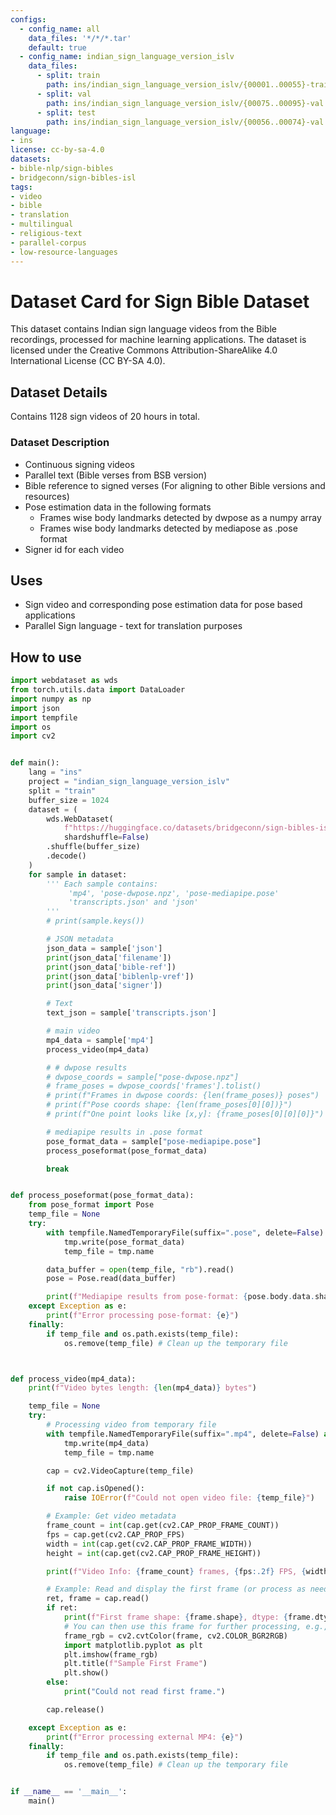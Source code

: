 ```yaml
---
configs:
  - config_name: all
    data_files: '*/*/*.tar'
    default: true
  - config_name: indian_sign_language_version_islv
    data_files:
      - split: train
        path: ins/indian_sign_language_version_islv/{00001..00055}-train.tar
      - split: val
        path: ins/indian_sign_language_version_islv/{00075..00095}-val.tar
      - split: test
        path: ins/indian_sign_language_version_islv/{00056..00074}-val.tar
language:
- ins
license: cc-by-sa-4.0
datasets:
- bible-nlp/sign-bibles
- bridgeconn/sign-bibles-isl
tags:
- video
- bible
- translation
- multilingual
- religious-text
- parallel-corpus
- low-resource-languages
---
```


# Dataset Card for Sign Bible Dataset

This dataset contains Indian sign language videos from the Bible recordings, processed for machine learning applications.
The dataset is licensed under the Creative Commons Attribution-ShareAlike 4.0 International License (CC BY-SA 4.0).


## Dataset Details

Contains 1128 sign videos of 20 hours in total.

### Dataset Description

- Continuous signing videos
- Parallel text (Bible verses from BSB version) 
- Bible reference to signed verses (For aligning to other Bible versions and resources)
- Pose estimation data in the following formats
  - Frames wise body landmarks detected by dwpose as a numpy array
  - Frames wise body landmarks detected by mediapose as .pose format
- Signer id for each video

## Uses

- Sign video and corresponding pose estimation data for pose based applications
- Parallel Sign language - text for translation purposes


## How to use

```python
import webdataset as wds
from torch.utils.data import DataLoader
import numpy as np
import json
import tempfile
import os
import cv2


def main():
    lang = "ins" 
    project = "indian_sign_language_version_islv"
    split = "train"
    buffer_size = 1024
    dataset = (
        wds.WebDataset(
            f"https://huggingface.co/datasets/bridgeconn/sign-bibles-isl/resolve/main/{lang}/{project}/shard_{00001..00002}-{split}.tar",
            shardshuffle=False)
        .shuffle(buffer_size)
        .decode()
    )
    for sample in dataset:
        ''' Each sample contains:
             'mp4', 'pose-dwpose.npz', 'pose-mediapipe.pose'
             'transcripts.json' and 'json'
        '''
        # print(sample.keys())

        # JSON metadata
        json_data = sample['json']
        print(json_data['filename'])
        print(json_data['bible-ref'])
        print(json_data['biblenlp-vref'])
        print(json_data['signer'])

        # Text
        text_json = sample['transcripts.json']

        # main video
        mp4_data = sample['mp4']
        process_video(mp4_data)

        # # dwpose results
        # dwpose_coords = sample["pose-dwpose.npz"]
        # frame_poses = dwpose_coords['frames'].tolist()
        # print(f"Frames in dwpose coords: {len(frame_poses)} poses")
        # print(f"Pose coords shape: {len(frame_poses[0][0])}")
        # print(f"One point looks like [x,y]: {frame_poses[0][0][0]}")

        # mediapipe results in .pose format
        pose_format_data = sample["pose-mediapipe.pose"]
        process_poseformat(pose_format_data)

        break


def process_poseformat(pose_format_data):
    from pose_format import Pose
    temp_file = None
    try:
        with tempfile.NamedTemporaryFile(suffix=".pose", delete=False) as tmp:
            tmp.write(pose_format_data)
            temp_file = tmp.name

        data_buffer = open(temp_file, "rb").read()
        pose = Pose.read(data_buffer)

        print(f"Mediapipe results from pose-format: {pose.body.data.shape}")
    except Exception as e:
        print(f"Error processing pose-format: {e}")
    finally:
        if temp_file and os.path.exists(temp_file):
            os.remove(temp_file) # Clean up the temporary file



def process_video(mp4_data):
    print(f"Video bytes length: {len(mp4_data)} bytes")

    temp_file = None
    try:
        # Processing video from temporary file
        with tempfile.NamedTemporaryFile(suffix=".mp4", delete=False) as tmp:
            tmp.write(mp4_data)
            temp_file = tmp.name

        cap = cv2.VideoCapture(temp_file)

        if not cap.isOpened():
            raise IOError(f"Could not open video file: {temp_file}")

        # Example: Get video metadata
        frame_count = int(cap.get(cv2.CAP_PROP_FRAME_COUNT))
        fps = cap.get(cv2.CAP_PROP_FPS)
        width = int(cap.get(cv2.CAP_PROP_FRAME_WIDTH))
        height = int(cap.get(cv2.CAP_PROP_FRAME_HEIGHT))

        print(f"Video Info: {frame_count} frames, {fps:.2f} FPS, {width}x{height}")

        # Example: Read and display the first frame (or process as needed)
        ret, frame = cap.read()
        if ret:
            print(f"First frame shape: {frame.shape}, dtype: {frame.dtype}")
            # You can then use this frame for further processing, e.g.,
            frame_rgb = cv2.cvtColor(frame, cv2.COLOR_BGR2RGB)
            import matplotlib.pyplot as plt
            plt.imshow(frame_rgb)
            plt.title(f"Sample First Frame")
            plt.show()
        else:
            print("Could not read first frame.")

        cap.release()

    except Exception as e:
        print(f"Error processing external MP4: {e}")
    finally:
        if temp_file and os.path.exists(temp_file):
            os.remove(temp_file) # Clean up the temporary file


if __name__ == '__main__':
    main()

